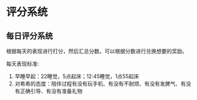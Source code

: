 # 评分系统

## 每日评分系统

根据每天的表现进行打分，然后汇总分数。可以根据分数进行兑换想要的奖励。

每天表现标准:

1. 早睡早起：22睡觉，5点起床；12:45睡觉，1点55起床
2. 对希希的态度：陪伴过程有没有玩手机、有没有不耐烦、有没有发脾气、有没有正确引导、有没有准备礼物
